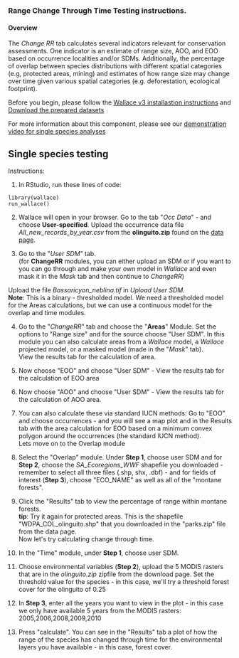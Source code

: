 ### Range Change Through Time Testing instructions.

#### Overview 
The *Change RR* tab calculates several indicators relevant for conservation assessments. One indicator is an estimate of range size, AOO, and EOO based on occurrence localities and/or SDMs. Additionally, the percentage of overlap between species distributions with different spatial categories (e.g, protected areas, mining) and estimates of how range size may change over time given various spatial categories (e.g. deforestation, ecological footprint).


Before you begin, please follow the [Wallace v3 installastion instructions](installation_instructions.md) and [Download the prepared datasets](Data.md)

For more information about this component, please see our [demonstration video for single species analyses](https://youtu.be/mfBwqnate88)<br>


## Single species testing

Instructions:<br>
1. In RStudio, run these lines of code:
```{r}
library(wallace)
run_wallace()
```
2. Wallace will open in your browser. Go to the tab "*Occ Data*" - and choose **User-specified**. Upload the occurrence data file *All_new_records_by_year.csv* from the **olinguito.zip** found on the [data page](Data.md).

3. Go to the "*User SDM*" tab. <br>
(for **ChangeRR** modules, you can either upload an SDM or if you want to you can go through and make your own model in *Wallace* and even mask it in the *Mask* tab and then continue to *ChangeRR*)

Upload the file *Bassaricyon_neblina.tif* in *Upload User SDM*.<br>
**Note**: This is a binary - thresholded model. We need a thresholded model for the Areas calculations, but we can use a continuous model for the overlap and time modules.

4. Go to the "*ChangeRR*" tab and choose the "**Areas**" Module. Set the options to "Range size" and for the source choose "User SDM". In this module you can also calculate areas from a *Wallace* model, a *Wallace* projected model, or a masked model (made in the "*Mask*" tab). <br>
View the results tab for the calculation of area.

5. Now choose "EOO" and choose "User SDM" - View the results tab for the calculation of EOO area

6. Now choose "AOO" and choose "User SDM" - View the results tab for the calculation of AOO area.

7. You can also calculate these via standard IUCN methods: Go to "EOO" and choose occurrences - and you will see a map plot and in the Results tab with the area calculation for EOO based on a minimum convex polygon around the occurrences (the standard IUCN method). <br> 
Lets move on to the Overlap module

8. Select the "Overlap" module. Under **Step 1**, choose user SDM and for **Step 2**, choose the *SA_Ecoregions_WWF* shapefile you downloaded - remember to select all three files (.shp, shx, .dbf) - and for fields of interest (**Step 3**), choose "ECO_NAME" as well as all of the "montane forests".

9. Click the "Results" tab to view the percentage of range within montane forests. <br>
**tip**: Try it again for protected areas. This is the shapefile "WDPA_COL_olinguito.shp" that you downloaded in the "parks.zip" file from the data page. <br>
Now let's try calculating change through time.

10. In the "Time" module, under **Step 1**, choose user SDM.

11. Choose environmental variables (**Step 2**), upload the 5 MODIS rasters that are in the *olinguito.zip* zipfile from the download page. Set the threshold value for the species - in this case, we'll try a threshold forest cover for the olinguito of 0.25

12. In **Step 3**, enter all the years you want to view in the plot - in this case we only have available 5 years from the MODIS rasters: 2005,2006,2008,2009,2010

13. Press "calculate". You can see in the "Results" tab a plot of how the range of the species has changed through time for the environmental layers you have available - in this case, forest cover.


